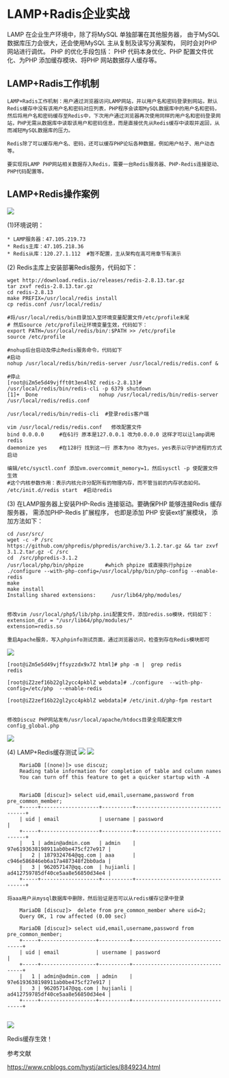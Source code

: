 # LAMP+Radis企业实战

LAMP 在企业生产环境中，除了将MySQL 单独部署在其他服务器， 由于MySQL 数据库压力会很大，还会使用MySQL 主从复制及读写分离架构， 同时会对PHP 网站进行调优。
PHP 的优化手段包括： PHP 代码本身优化、PHP 配置文件优化、为PHP 添加缓存模块、将PHP 网站数据存人缓存等。


## LAMP+Radis工作机制
```
LAMP+Radis工作机制：用户通过浏览器访问LAMP网站，并以用户名和密码登录到网站，默认Redis缓存中没有该用户名和密码对应列表，PHP程序会读取MySQL数据库中的用户名和密码，
然后将用户名和密码缓存至Redis中，下次用户通过浏览器再次使用同样的用户名和密码登录网站，PHP无需从数据库中读取该用户和密码信息，而是直接优先从Redis缓存中读取并返回，从而减轻MySQL数据库的压力。

Redis除了可以缓存用户名、密码，还可以缓存PHP论坛各种数据，例如用户帖子、用户动态等。

要实现将LAMP PHP网站相关数据存入Redis，需要一台Redis服务器、PHP-Redis连接驱动、PHP代码配置等。
```

## LAMP+Redis操作案例
![](../../_static/LAMP+Redis2.png)

(1)环境说明：

```
* LAMP服务器：47.105.219.73
* Redis主库：47.105.218.36
* Redis从库：120.27.1.112  #暂不配置，主从架构在高可用章节有演示
```

(2) Redis主库上安装部署Redis服务，代码如下：

```
wget http://download.redis.io/releases/redis-2.8.13.tar.gz
tar zxvf redis-2.8.13.tar.gz 
cd redis-2.8.13
make PREFIX=/usr/local/redis install
cp redis.conf /usr/local/redis/

#将/usr/local/redis/bin目录加入至环境变量配置文件/etc/profile末尾
# 然后source /etc/profile让环境变量生效，代码如下：
export PATH=/usr/local/redis/bin/:$PATH >> /etc/profile
source /etc/profile

#nohup后台启动及停止Redis服务命令，代码如下
#启动
nohup /usr/local/redis/bin/redis-server /usr/local/redis/redis.conf &

#停止
[root@iZm5e5d49vjfft0t3en4l9Z redis-2.8.13]# /usr/local/redis/bin/redis-cli -p 6379 shutdown
[1]+  Done                    nohup /usr/local/redis/bin/redis-server /usr/local/redis/redis.conf

/usr/local/redis/bin/redis-cli  #登录redis客户端

vim /usr/local/redis/redis.conf   修改配置文件
bind 0.0.0.0     #在61行 原本是127.0.0.1 改为0.0.0.0 这样才可以让lamp调用redis
daemonize yes    #在128行 找到这一行 原本为no 改为yes，yes表示以守护进程的方式启动
 
编辑/etc/sysctl.conf 添加vm.overcommit_memory=1，然后sysctl -p 使配置文件生效 
#这个内核参数作用：表示内核允许分配所有的物理内存，而不管当前的内存状态如何。
/etc/init.d/redis start  #启动redis
``` 

(3) 在LAMP服务器上安装PHP-Redis 连接驱动。要确保PHP 能够连接Redis 缓存服务器， 需添加PHP-Redis 扩展程序， 也即是添加
PHP 安装ext扩展模块， 添加方法如下：
``` 
cd /usr/src/
wget -c -P /src https://github.com/phpredis/phpredis/archive/3.1.2.tar.gz && tar zxvf 3.1.2.tar.gz -C /src
cd  /src/phpredis-3.1.2
/usr/local/php/bin/phpize		#which phpize 或直接执行phpize
./configure --with-php-config=/usr/local/php/bin/php-config --enable-redis
make
make install
Installing shared extensions:     /usr/lib64/php/modules/


修改vim /usr/local/php5/lib/php.ini配置文件，添加redis.so模块，代码如下：
extension_dir = "/usr/lib64/php/modules/"
extension=redis.so  

重启Apache服务，写入phpinfo测试页面，通过浏览器访问，检查到存在Redis模块即可
```

![](../../_static/redis_so_info.png)

```
[root@iZm5e5d49vjffsyzzdx9x7Z html]# php -m |  grep redis
redis

[root@iZ2zef16b22gl2ycc4pkblZ webdata]# ./configure  --with-php-config=/etc/php  --enable-redis 

[root@iZ2zef16b22gl2ycc4pkblZ webdata]# /etc/init.d/php-fpm restart


修改Discuz PHP网站发布/usr/local/apache/htdocs目录全局配置文件config_global.php
```

![](../../_static/redis_config.png)


(4) LAMP+Redis缓存测试
![](../../_static/redis_test01.png)
![](../../_static/redis_mysql01.png)
```
    MariaDB [(none)]> use discuz;
    Reading table information for completion of table and column names
    You can turn off this feature to get a quicker startup with -A
    
    
    MariaDB [discuz]> select uid,email,username,password from pre_common_member;
    +-----+-------------------+----------+----------------------------------+
    | uid | email             | username | password                         |
    +-----+-------------------+----------+----------------------------------+
    |   1 | admin@admin.com   | admin    | 97e6193638198911ab0be475cf27e917 |
    |   2 | 1879324764@qq.com | aaa      | c946e586846eb6a17a487348f2bb0ada |
    |   3 | 962057147@qq.com  | hujianli | ad412759785df40ce5aa8e56850d34e4 |
    +-----+-------------------+----------+----------------------------------+

将aaa用户从mysql数据库中删除，然后验证是否可以从redis缓存记录中登录

    MariaDB [discuz]>  delete from pre_common_member where uid=2;
    Query OK, 1 row affected (0.00 sec)
    
    MariaDB [discuz]> select uid,email,username,password from pre_common_member;
    +-----+------------------+----------+----------------------------------+
    | uid | email            | username | password                         |
    +-----+------------------+----------+----------------------------------+
    |   1 | admin@admin.com  | admin    | 97e6193638198911ab0be475cf27e917 |
    |   3 | 962057147@qq.com | hujianli | ad412759785df40ce5aa8e56850d34e4 |
    +-----+------------------+----------+----------------------------------+
    
```

![](../../_static/redis_mysql0002.png)

Redis缓存生效！

参考文献

https://www.cnblogs.com/hystj/articles/8849234.html